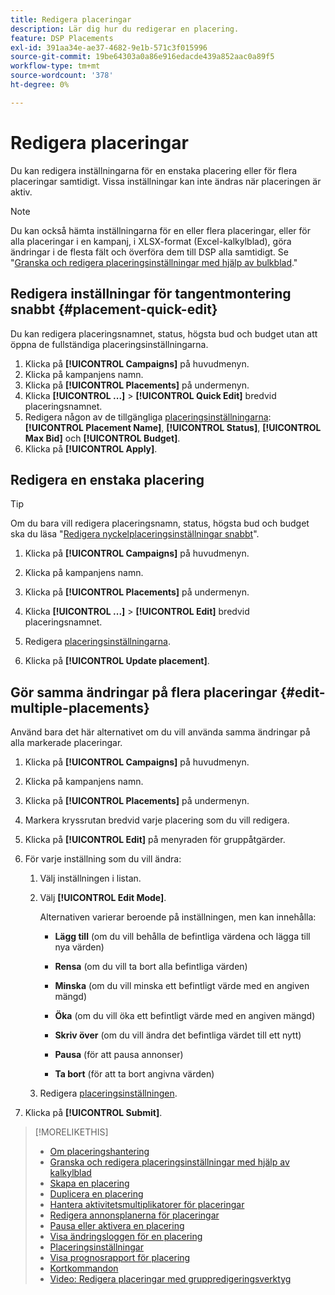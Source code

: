 ```yaml
---
title: Redigera placeringar
description: Lär dig hur du redigerar en placering.
feature: DSP Placements
exl-id: 391aa34e-ae37-4682-9e1b-571c3f015996
source-git-commit: 19be64303a0a86e916edacde439a852aac0a89f5
workflow-type: tm+mt
source-wordcount: '378'
ht-degree: 0%

---
```


# Redigera placeringar

Du kan redigera inställningarna för en enstaka placering eller för flera placeringar samtidigt. Vissa inställningar kan inte ändras när placeringen är aktiv.

<!-- Some placements don't have these options. Clarify which placement types aren't eligible -- is it PG placements, or all placements using private inventory? And anything else? -->

>[!NOTE]
>
>Du kan också hämta inställningarna för en eller flera placeringar, eller för alla placeringar i en kampanj, i XLSX-format (Excel-kalkylblad), göra ändringar i de flesta fält och överföra dem till DSP alla samtidigt. Se &quot;[Granska och redigera placeringsinställningar med hjälp av bulkblad](placement-qa.md).&quot;

## Redigera inställningar för tangentmontering snabbt {#placement-quick-edit}

Du kan redigera placeringsnamnet, status, högsta bud och budget utan att öppna de fullständiga placeringsinställningarna.

1. Klicka på **[!UICONTROL Campaigns]** på huvudmenyn.
1. Klicka på kampanjens namn.
1. Klicka på **[!UICONTROL Placements]** på undermenyn.
1. Klicka **[!UICONTROL ...]** > **[!UICONTROL Quick Edit]** bredvid placeringsnamnet.
1. Redigera någon av de tillgängliga [placeringsinställningarna](placement-settings.md): **[!UICONTROL Placement Name]**, **[!UICONTROL Status]**, **[!UICONTROL Max Bid]** och **[!UICONTROL Budget]**.
1. Klicka på **[!UICONTROL Apply]**.

## Redigera en enstaka placering

>[!TIP]
>
> Om du bara vill redigera placeringsnamn, status, högsta bud och budget ska du läsa &quot;[Redigera nyckelplaceringsinställningar snabbt](#placement-quick-edit)&quot;.

1. Klicka på **[!UICONTROL Campaigns]** på huvudmenyn.

1. Klicka på kampanjens namn.

1. Klicka på **[!UICONTROL Placements]** på undermenyn.

1. Klicka **[!UICONTROL ...]** > **[!UICONTROL Edit]** bredvid placeringsnamnet.

1. Redigera [placeringsinställningarna](placement-settings.md).

1. Klicka på **[!UICONTROL Update placement]**.

## Gör samma ändringar på flera placeringar {#edit-multiple-placements}

Använd bara det här alternativet om du vill använda samma ändringar på alla markerade placeringar.

1. Klicka på **[!UICONTROL Campaigns]** på huvudmenyn.

1. Klicka på kampanjens namn.

1. Klicka på **[!UICONTROL Placements]** på undermenyn.

1. Markera kryssrutan bredvid varje placering som du vill redigera.

1. Klicka på **[!UICONTROL Edit]** på menyraden för gruppåtgärder.

1. För varje inställning som du vill ändra:

   1. Välj inställningen i listan.

   1. Välj **[!UICONTROL Edit Mode]**.

      Alternativen varierar beroende på inställningen, men kan innehålla:

      * **Lägg till** (om du vill behålla de befintliga värdena och lägga till nya värden)

      * **Rensa** (om du vill ta bort alla befintliga värden)

      * **Minska** (om du vill minska ett befintligt värde med en angiven mängd)

      * **Öka** (om du vill öka ett befintligt värde med en angiven mängd)

      * **Skriv över** (om du vill ändra det befintliga värdet till ett nytt)

      * **Pausa** (för att pausa annonser)

      * **Ta bort** (för att ta bort angivna värden)

   1. Redigera [placeringsinställningen](placement-settings.md).

1. Klicka på **[!UICONTROL Submit]**.

>[!MORELIKETHIS]
>
>* [Om placeringshantering](placement-about.md)
>* [Granska och redigera placeringsinställningar med hjälp av kalkylblad](placement-qa.md)
>* [Skapa en placering](placement-create.md)
>* [Duplicera en placering](placement-duplicate.md)
>* [Hantera aktivitetsmultiplikatorer för placeringar](placement-manage-bid-multipliers.md)
>* [Redigera annonsplanerna för placeringar](placement-edit-ad-schedule.md)
>* [Pausa eller aktivera en placering](placement-pause-activate.md)
>* [Visa ändringsloggen för en placering](placement-change-log.md)
>* [Placeringsinställningar](placement-settings.md)
>* [Visa prognosrapport för placering](/help/dsp/campaign-management/reports/placement-forecast.md)
>* [Kortkommandon](/help/dsp/campaign-management/reports/keyboard-shortcuts.md)
>* [Video: Redigera placeringar med gruppredigeringsverktyg](https://experienceleague.adobe.com/docs/advertising-learn/tutorials/dsp/bulk-edit-placement-tools.html)
